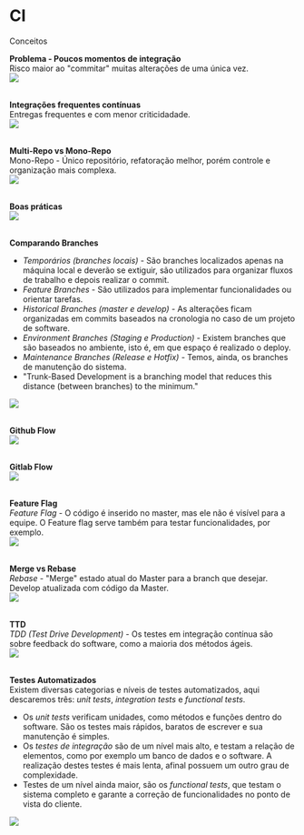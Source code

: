 # CI<br>
Conceitos<br>

**Problema - Poucos momentos de integração**<br>
Risco maior ao "commitar" muitas alterações de uma única vez.<br>
<kbd>
    <img src="https://github.com/fabiokerber/CI_CD/blob/main/img/030120221105.png">
</kbd>
<br />
<br />

**Integrações frequentes contínuas**<br>
Entregas frequentes e com menor criticidadade.<br>
<kbd>
    <img src="https://github.com/fabiokerber/CI_CD/blob/main/img/030120221107.png">
</kbd>
<br />
<br />

**Multi-Repo vs Mono-Repo**<br>
Mono-Repo - Único repositório, refatoração melhor, porém controle e organização mais complexa.<br>
<kbd>
    <img src="https://github.com/fabiokerber/CI_CD/blob/main/img/030120221111.png">
</kbd>
<br />
<br />

**Boas práticas**<br>
<kbd>
    <img src="https://github.com/fabiokerber/CI_CD/blob/main/img/030120221119.jpg">
</kbd>
<br />
<br />

**Comparando Branches**<br>
- *Temporários (branches locais)* - São branches localizados apenas na máquina local e deverão se extiguir, são utilizados para organizar fluxos de trabalho e depois realizar o commit.<br>
- *Feature Branches* - São utilizados para implementar funcionalidades ou orientar tarefas.<br>
- *Historical Branches (master e develop)* - As alterações ficam organizadas em commits baseados na cronologia no caso de um projeto de software.<br>
- *Environment Branches (Staging e Production)* - Existem branches que são baseados no ambiente, isto é, em que espaço é realizado o deploy.<br>
- *Maintenance Branches (Release e Hotfix)* - Temos, ainda, os branches de manutenção do sistema.<br>
- "Trunk-Based Development is a branching model that reduces this distance (between branches) to the minimum."<br>
<kbd>
    <img src="https://github.com/fabiokerber/CI_CD/blob/main/img/030120221135.jpg">
</kbd>
<br />
<br />

**Github Flow**<br>
<kbd>
    <img src="https://github.com/fabiokerber/CI_CD/blob/main/img/030120221157.JPG">
</kbd>
<br />
<br />

**Gitlab Flow**<br>
<kbd>
    <img src="https://github.com/fabiokerber/CI_CD/blob/main/img/030120221200.JPG">
</kbd>
<br />
<br />

**Feature Flag**<br>
*Feature Flag* - O código é inserido no master, mas ele não é visível para a equipe. O Feature flag serve também para testar funcionalidades, por exemplo.<br>
<kbd>
    <img src="https://github.com/fabiokerber/CI_CD/blob/main/img/030120221308.JPG">
</kbd>
<br />
<br />

**Merge vs Rebase**<br>
*Rebase* - "Merge" estado atual do Master para a branch que desejar. Develop atualizada com código da Master.<br>
<kbd>
    <img src="https://github.com/fabiokerber/CI_CD/blob/main/img/030120221319.JPG">
</kbd>
<br />
<br />

**TTD**<br>
*TDD (Test Drive Development)* - Os testes em integração contínua são sobre feedback do software, como a maioria dos métodos ágeis.<br>
<kbd>
    <img src="https://github.com/fabiokerber/CI_CD/blob/main/img/030120221329.JPG">
</kbd>
<br />
<br />

**Testes Automatizados**<br>
Existem diversas categorias e níveis de testes automatizados, aqui descaremos três: *unit tests*, *integration tests* e *functional tests*.<br>
- Os *unit tests* verificam unidades, como métodos e funções dentro do software. São os testes mais rápidos, baratos de escrever e sua manutenção é simples.<br>
- Os *testes de integração* são de um nível mais alto, e testam a relação de elementos, como por exemplo um banco de dados e o software. A realização destes testes é mais lenta, afinal possuem um outro grau de complexidade.<br>
- Testes de um nível ainda maior, são os *functional tests*, que testam o sistema completo e garante a correção de funcionalidades no ponto de vista do cliente.<br>
<kbd>
    <img src="https://github.com/fabiokerber/CI_CD/blob/main/img/030120221331.JPG">
</kbd>
<br />
<br />

